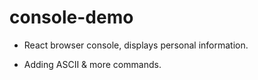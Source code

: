 # console-demo
- React browser console, displays personal information. 

- Adding ASCII & more commands.
